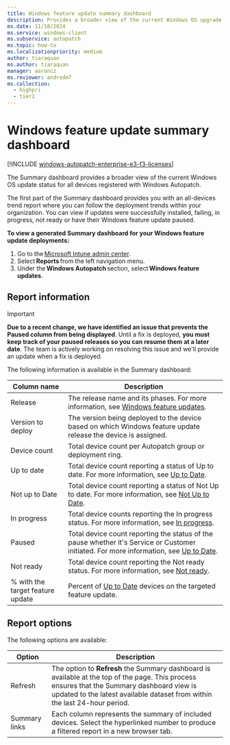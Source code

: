 ```yaml
---
title: Windows feature update summary dashboard
description: Provides a broader view of the current Windows OS upgrade status for all devices registered with Windows Autopatch.
ms.date: 11/18/2024
ms.service: windows-client
ms.subservice: autopatch
ms.topic: how-to
ms.localizationpriority: medium
author: tiaraquan
ms.author: tiaraquan
manager: aaroncz
ms.reviewer: andredm7
ms.collection:
  - highpri
  - tier1
---
```


# Windows feature update summary dashboard

[!INCLUDE [windows-autopatch-enterprise-e3-f3-licenses](../includes/windows-autopatch-enterprise-e3-f3-licenses.md)]

The Summary dashboard provides a broader view of the current Windows OS update status for all devices registered with Windows Autopatch.

The first part of the Summary dashboard provides you with an all-devices trend report where you can follow the deployment trends within your organization. You can view if updates were successfully installed, failing, in progress, not ready or have their Windows feature update paused.

**To view a generated Summary dashboard for your Windows feature update deployments:**

1. Go to the [Microsoft Intune admin center](https://go.microsoft.com/fwlink/?linkid=2109431).
1. Select **Reports** from the left navigation menu.
1. Under the **Windows Autopatch** section, select **Windows feature updates**.

## Report information

> [!IMPORTANT]
> **Due to a recent change, we have identified an issue that prevents the Paused column from being displayed**. Until a fix is deployed, **you must keep track of your paused releases so you can resume them at a later date**. The team is actively working on resolving this issue and we'll provide an update when a fix is deployed.

The following information is available in the Summary dashboard:

| Column name | Description |
| ----- | ----- |
| Release | The release name and its phases. For more information, see [Windows feature updates](../operate/windows-autopatch-groups-windows-feature-update-overview.md). |
| Version to deploy | The version being deployed to the device based on which Windows feature update release the device is assigned. |
| Device count | Total device count per Autopatch group or deployment ring. |
| Up to date | Total device count reporting a status of Up to date. For more information, see [Up to Date](../operate/windows-autopatch-groups-windows-quality-and-feature-update-reports-overview.md#up-to-date-devices). |
| Not up to Date | Total device count reporting a status of Not Up to date. For more information, see [Not Up to Date](../operate/windows-autopatch-groups-windows-quality-and-feature-update-reports-overview.md#not-up-to-date-devices). |
| In progress | Total device counts reporting the In progress status. For more information, see [In progress](../operate/windows-autopatch-groups-windows-quality-and-feature-update-reports-overview.md#up-to-date-sub-statuses). |
| Paused | Total device count reporting the status of the pause whether it's Service or Customer initiated. For more information, see [Up to Date](../operate/windows-autopatch-groups-windows-quality-and-feature-update-reports-overview.md#up-to-date-devices). |
| Not ready | Total device count reporting the Not ready status. For more information, see [Not ready](../operate/windows-autopatch-groups-windows-quality-and-feature-update-reports-overview.md#not-up-to-date-devices). |
| % with the target feature update | Percent of [Up to Date](../operate/windows-autopatch-groups-windows-quality-and-feature-update-reports-overview.md#up-to-date-devices) devices on the targeted feature update. |

## Report options

The following options are available:

| Option | Description |
| ----- | ----- |
| Refresh | The option to **Refresh** the Summary dashboard is available at the top of the page. This process ensures that the Summary dashboard view is updated to the latest available dataset from within the last 24-hour period. |
| Summary links | Each column represents the summary of included devices. Select the hyperlinked number to produce a filtered report in a new browser tab. |
